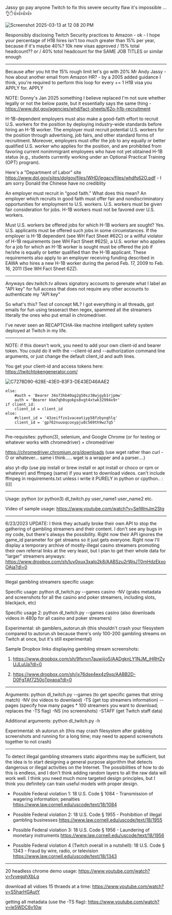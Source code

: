 Jassy go pay anyone Twitch to fix this severe security flaw it's impossible ... 👌✋👍👍👍👍

![Screenshot 2025-03-13 at 12 08 20 PM](https://github.com/user-attachments/assets/ed272db4-895e-49fa-a945-99864daccd6b)



Responsibly disclosing Twitch Security practices to Amazon - ok - I hope your percentage of H1B hires isn't too much greater than 15% per year, because if it's maybe 40%? 10k new visas approved / 15% total headcount?? or / 40% totol headcount for the SAME JOB TITLES or similar enough


-----

Because after you hit the 15% rough limit let's go with 20% Mr Andy Jassy - how about another email from Amazon HR? - by a 2005 added guidance I think, you're required to perform this loop for every += 1 H1B visa you APPLY for. APPLY

NOTE: Donny's Jan 2025 something I believe replaced I'm not sure whether legally or not the below paste, but it essentially says the same thing - https://www.dol.gov/agencies/whd/fact-sheets/62o-h1b-recruitment



H-1B-dependent employers must also make a good-faith effort to recruit U.S. workers for the position by deploying industry-wide standards before hiring an H-1B worker. The employer must recruit potential U.S. workers for the position through advertising, job fairs, and other standard forms of recruitment. Moreover, employers must offer the job to any equally or better qualified U.S. worker who applies for the position, and are prohibited from favoring current nonimmigrant employees who have not yet obtained H-1B status (e.g., students currently working under an Optional Practical Training (OPT) program).


Here's a "Department of Labor" site https://www.dol.gov/sites/dolgov/files/WHD/legacy/files/whdfs62O.pdf - I am sorry Donald the Chinese have no crediblity 

An employer must recruit in “good faith.” What does this mean?
An employer which recruits in good faith must offer fair and nondiscriminatory opportunities for employment
to U.S. workers. U.S. workers must be given fair consideration for jobs. H-1B workers must not be favored
over U.S. workers. 


Must U.S. workers be offered jobs for which H-1B workers are sought?
Yes. U.S. applicants must be offered such jobs in some circumstances. If the employer is H-1B dependent
(see WH Fact Sheet #62C) or a willful violator of H-1B requirements (see WH Fact Sheet #62S), a U.S.
worker who applies for a job for which an H-1B worker is sought must be offered the job if he/she is
equally or better qualified than the H-1B applicant. These requirements also apply to an employer receiving
funding described in EAWA who hires a new H-1B worker during the period Feb. 17, 2009 to Feb. 16, 2011
(See WH Fact Sheet 62Z). 


-----


Anyways dev.twitch.tv allows signatory accounts to gerenate what I label an "API key" for full access that does not require any other accounts to authenticate my "API key"

So  what's this? Test of concept ML? I got everything in all threads, got emails for fun using tesseract then regex, spammed all the streamers literally the ones who put email in chromedriver. 

I've never seen an RECAPTCHA-like machine intelligent safety system deployed at Twitch in my life.

-----


NOTE: if this doesn't work, you need to add your own client-id and bearer token. You could do it with the --client-id and --authorization command line arguments, or just change the default client_id and auth lines.

You get your client-id and access tokens here: https://twitchtokengenerator.com/

![C7278D90-628E-43E0-83F3-DE43ED46AAE2](https://github.com/bshang165-2/dl-twitch/assets/138236136/e155c0e2-9c57-43ec-b95b-b2fbc0d3dc96)



    else:
        #auth = 'Bearer 34o73hb40ag2g50sz38wjgyb1rjpmw'
        auth = 'Bearer kkm7qh0sgokps8vgt4xtwk32994x9r'
    if client_id:
        client_id = client_id
    else:
        #client_id = '43zeiffzo1vaceatiyp58fzbynqhlq'
        client_id = 'gp762nuuoqcoxypju8c569th9wz7q5'

---

Pre-requisites: python(3), selenium, and Google Chrome (or for testing or whatever works with chromedriver) + chromedriver

https://chromedriver.chromium.org/downloads (use wget rather than curl -O or whatever... same i think..... wget is a wrapper and a parser....)

also yt-dlp (use pip install or brew install or apt install or choco or rpm or whatever) and ffmpeg (same) if you want to download videos. can't include ffmpeg in requirements.txt unless i write it PURELY in python or cpython.. :(((( 


---

Usage: python (or python3) dl_twitch.py user_name1 user_name2 etc.

Video of sample usage: https://www.youtube.com/watch?v=SelWmJm2Stg

---

6/23/2023 UPDATE: I think they actually broke their own API to stop the gathering of gambling streamers and their content. I don't see any bugs in my code, but there's always the possibility. Right now their API ignores the game_id parameter for get streams so it just gets everyone. Right now I'll display a temporary archive of mostly-illegal casino streamers promoting their own referral links at the very least, but I plan to get their whole data for "larger" streamers anyways: https://www.dropbox.com/sh/luy0xux3xalp2k8/AABSzu2rWqJT0mHdzEkxoOAja?dl=0

---

Illegal gambling streamers specific usage:

Specific usage: python dl_twitch.py --games casino -NV (grabs metadata and screenshots for all the casino and poker streamers, including slots, blackjack, etc)

Specific usage 2: python dl_twitch.py --games casino (also downloads videos in 480p for all casino and poker streamers)

Experimental: sh gamblers_autorun.sh (this shouldn't crash your filesystem compared to autorun.sh because there's only 100-200 gambling streams on Twitch at once, but it's still experimental)

Sample Dropbox links displaying gambling stream screenshots: 

1) https://www.dropbox.com/sh/9fsnvn7auwiijo5/AADgknLY1NJM_iHRHZyUJLuUa?dl=0

2) https://www.dropbox.com/sh/jx76dse4ex4z9xp/AABB2D-D0FgTAf7250oTpvaoa?dl=0

---

Arguments: python dl_twitch.py --games (to get specific games that string match) -NV (no videos to downlaod) -TS (get top streamers information) --pages (specify how many pages * 100 streamers you want to download; replaces the -TS flag) -NS (no screenshots) -STAFF (get Twitch staff data)

Additional arguments: python dl_twitch.py -h

Experimental: sh autorun.sh (this may crash filesystem after grabbing screenshots and running for a long time; may need to append screenshots together to not crash)


---

To detect illegal gambling streamers static algorithms may be sufficient, but the idea is to start designing a general purpose algorithm that detects dangerous or illegal activities on the Internet. The possibilities of how to do this is endless, and I don't think adding random layers to all the raw data will work well. I think you need much more targeted design principles, but I think you definitely can train useful models with proper design.

- Possible Federal violation 1: 18 U.S. Code § 1084 - Transmission of wagering information; penalties
https://www.law.cornell.edu/uscode/text/18/1084

- Possible Federal violation 2: 18 U.S. Code § 1955 - Prohibition of illegal gambling businesses
https://www.law.cornell.edu/uscode/text/18/1955

- Possible Federal violation 3: 18 U.S. Code § 1956 - Laundering of monetary instruments
https://www.law.cornell.edu/uscode/text/18/1956

- Possible Federal violation 4 (Twitch overall in a nutshell): 18 U.S. Code § 1343 - Fraud by wire, radio, or television
https://www.law.cornell.edu/uscode/text/18/1343

---

20 headless chrome demo usage: https://www.youtube.com/watch?v=fvvegqhXbLg

download all vidoes 15 thraeds at a time: https://www.youtube.com/watch?v=S5harHGAutY

getting all metadata (use the -TS flag): https://www.youtube.com/watch?v=le5WDC6v10w
